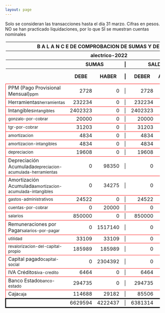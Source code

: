 ```yaml
--- 
layout: page
--- 
```

<script>

$('* div').each(function () {   
    var item = $(this).text();
    var num = Number(item).toLocaleString('en');

    if (Number(item) < 0) {
        num = num.replace('-', '');
        $(this).addClass('negMoney');
    } else {
        $(this).addClass('enMoney');
    }

    $(this).text(num);
});
</script>
 


Solo se consideran las transacciones hasta el día 31	marzo.
Cifras en pesos.
NO se han practicado liquidaciones, por lo que SÍ se muestran cuentas nominales
<table rules='groups'>
<style> tfoot {  border: 3px solid black;  } </style> 
<thead><th colspan='7'> B A L A N C E  DE COMPROBACION DE SUMAS Y DE SALDOS </th> </thead>
<thead> <th colspan='7'> alectrico-2022</th></thead>
<thead> <th> </th> <th align='center' colspan= '2'>SUMAS</th> <th>|</th> <th align='center' colspan='2'>SALDOS</th> <th rowspan='2' > Errores </th> </thead>
<thead> <th></th>  <th align='center'>DEBE</th> <th align='center'>HABER</th> <th>|</th> <th align='center'>DEBER</th> <th align='center'>ACREEDOR</th> <th>A Corregir </th> </thead>
<tbody>
<tr style=' background: #fff; border: 1px solid red;'>
<td>PPM (Pago Provisional Mensual)<small>ppm</small></td> <td align='right'>2728</td> <td align='right'>0</td> <td> | </td> <td align='right'> 2728</td> <td align='right'>0</td> </tr>
<tr style=' background: #fff; border: 1px solid red;'>
<td>Herramientas<small>herramientas</small></td> <td align='right'>232234</td> <td align='right'>0</td> <td> | </td> <td align='right'> 232234</td> <td align='right'>0</td> </tr>
<tr style=' background: #fff; border: 1px solid red;'>
<td>Intangibles<small>intangibles</small></td> <td align='right'>2402323</td> <td align='right'>0</td> <td> | </td> <td align='right'> 2402323</td> <td align='right'>0</td> </tr>
<tr style=' background: #fff; border: 1px solid red;'>
<td><small>gonzalo-por-cobrar</small></td> <td align='right'>20000</td> <td align='right'>0</td> <td> | </td> <td align='right'> 20000</td> <td align='right'>0</td> </tr>
<tr style=' background: #fff; border: 1px solid red;'>
<td><small>tgr-por-cobrar</small></td> <td align='right'>31203</td> <td align='right'>0</td> <td> | </td> <td align='right'> 31203</td> <td align='right'>0</td> </tr>
<tr style=' background: #fff; border: 1px solid red;'>
<td><small>amortizacion</small></td> <td align='right'>4834</td> <td align='right'>0</td> <td> | </td> <td align='right'> 4834</td> <td align='right'>0</td> </tr>
<tr style=' background: #fff; border: 1px solid red;'>
<td><small>amortizacion-intangibles</small></td> <td align='right'>4834</td> <td align='right'>0</td> <td> | </td> <td align='right'> 4834</td> <td align='right'>0</td> </tr>
<tr style=' background: #fff; border: 1px solid red;'>
<td><small>depreciacion</small></td> <td align='right'>19608</td> <td align='right'>0</td> <td> | </td> <td align='right'> 19608</td> <td align='right'>0</td> </tr>
<tr style=' background: #fff; border: 1px solid red;'>
<td>Depreciación Acumulada<small>depreciacion-acumulada-herramientas</small></td> <td align='right'>0</td> <td align='right'>98350</td> <td> | </td> <td align='right'> 0</td> <td align='right'>98350</td> </tr>
<tr style=' background: #fff; border: 1px solid red;'>
<td>Amortización Acumulada<small>amortizacion-acumulada-intangibles</small></td> <td align='right'>0</td> <td align='right'>34275</td> <td> | </td> <td align='right'> 0</td> <td align='right'>34275</td> </tr>
<tr style=' background: #fff; border: 1px solid red;'>
<td><small>gastos-administrativos</small></td> <td align='right'>24522</td> <td align='right'>0</td> <td> | </td> <td align='right'> 24522</td> <td align='right'>0</td> </tr>
<tr style=' background: #fff; border: 1px solid red;'>
<td><small>cuentas-por-cobrar</small></td> <td align='right'>0</td> <td align='right'>20000</td> <td> | </td> <td align='right'> 0</td> <td align='right'>20000</td> </tr>
<tr style=' background: #fff; border: 1px solid red;'>
<td><small>salarios</small></td> <td align='right'>850000</td> <td align='right'>0</td> <td> | </td> <td align='right'> 850000</td> <td align='right'>0</td> </tr>
<tr style=' background: #fff; border: 1px solid red;'>
<td>Remuneraciones por Pagar<small>salarios-por-pagar</small></td> <td align='right'>0</td> <td align='right'>1517140</td> <td> | </td> <td align='right'> 0</td> <td align='right'>1517140</td> </tr>
<tr style=' background: #fff; border: 1px solid red;'>
<td><small>utilidad</small></td> <td align='right'>33109</td> <td align='right'>33109</td> <td> | </td> <td align='right'> 0</td> <td align='right'>0</td> </tr>
<tr style=' background: #fff; border: 1px solid red;'>
<td><small>revalorizacion-del-capital-propio</small></td> <td align='right'>185989</td> <td align='right'>185989</td> <td> | </td> <td align='right'> 0</td> <td align='right'>0</td> </tr>
<tr style=' background: #fff; border: 1px solid red;'>
<td>Capital pagado<small>capital-social</small></td> <td align='right'>0</td> <td align='right'>2304392</td> <td> | </td> <td align='right'> 0</td> <td align='right'>2304392</td> </tr>
<tr style=' background: #fff; border: 1px solid red;'>
<td>IVA Créditos<small>iva-credito</small></td> <td align='right'>6464</td> <td align='right'>0</td> <td> | </td> <td align='right'> 6464</td> <td align='right'>0</td> </tr>
<tr style=' background: #fff; border: 1px solid red;'>
<td>Banco Estado<small>banco-estado</small></td> <td align='right'>294735</td> <td align='right'>0</td> <td> | </td> <td align='right'> 294735</td> <td align='right'>0</td> </tr>
<tr style=' background: #fff; border: 1px solid red;'>
<td>Caja<small>caja</small></td> <td align='right'>114688</td> <td align='right'>29182</td> <td> | </td> <td align='right'> 85506</td> <td align='right'>0</td> </tr>
</tbody>
<tfoot>
<tr> <td></td> <td align='right'> <div>6629594</div></td> <td align='right'> <div>4222437</div></td><td> | </td> <td align='right'> <div>6381314</div></td> <td align='right'> <div>3974157</div></td> </tr>
</tfoot>
</table>

